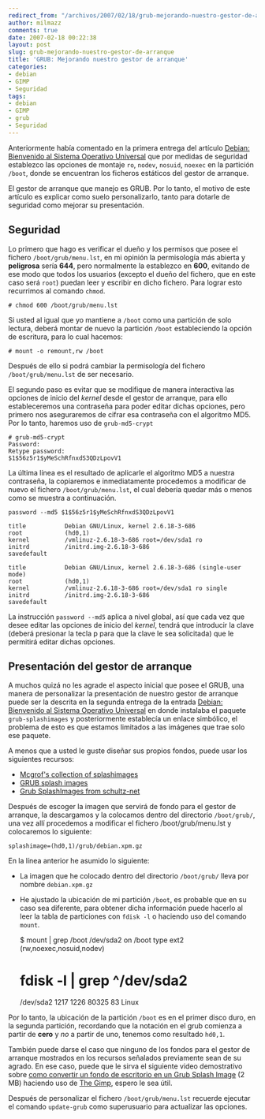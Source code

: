 ```yaml
---
redirect_from: "/archivos/2007/02/18/grub-mejorando-nuestro-gestor-de-arranque/"
author: milmazz
comments: true
date: 2007-02-18 00:22:38
layout: post
slug: grub-mejorando-nuestro-gestor-de-arranque
title: 'GRUB: Mejorando nuestro gestor de arranque'
categories:
- debian
- GIMP
- Seguridad
tags:
- debian
- GIMP
- grub
- Seguridad
---
```


Anteriormente había comentado en la primera entrega del artículo [Debian: Bienvenido al Sistema Operativo Universal](/article/2006/04/25/debian-bienvenido-al-sistema-operativo-universal-parte-i/) que por medidas de seguridad establezco las opciones de montaje `ro`, `nodev`, `nosuid`, `noexec` en la partición `/boot`, donde se encuentran los ficheros estáticos del gestor de arranque.

El gestor de arranque que manejo es GRUB. Por lo tanto, el motivo de este artículo es explicar como suelo personalizarlo, tanto para dotarle de seguridad como mejorar su presentación.

## Seguridad

Lo primero que hago es verificar el dueño y los permisos que posee el fichero `/boot/grub/menu.lst`, en mi opinión la permisología más abierta y **peligrosa** sería **644**, pero normalmente la establezco en **600**, evitando de ese modo que todos los usuarios (excepto el dueño del fichero, que en este caso será `root`) puedan leer y escribir en dicho fichero. Para lograr esto recurrimos al comando `chmod`.

    # chmod 600 /boot/grub/menu.lst

Si usted al igual que yo mantiene a `/boot` como una partición de solo lectura, deberá montar de nuevo la partición `/boot` estableciendo la opción de escritura, para lo cual hacemos:

    # mount -o remount,rw /boot

Después de ello si podrá cambiar la permisología del fichero `/boot/grub/menu.lst` de ser necesario.

El segundo paso es evitar que se modifique de manera interactiva las opciones de inicio del _kernel_ desde el gestor de arranque, para ello estableceremos una contraseña para poder editar dichas opciones, pero primero nos aseguraremos de cifrar esa contraseña con el algoritmo MD5. Por lo tanto, haremos uso de `grub-md5-crypt`

    # grub-md5-crypt
    Password:
    Retype password:
    $1$56z5r1$yMeSchRfnxdS3QDzLpovV1

La última línea es el resultado de aplicarle el algoritmo MD5 a nuestra contraseña, la copiaremos e inmediatamente procedemos a modificar de nuevo el fichero `/boot/grub/menu.lst`, el cual debería quedar más o menos como se muestra a continuación.

    password --md5 $1$56z5r1$yMeSchRfnxdS3QDzLpovV1

    title           Debian GNU/Linux, kernel 2.6.18-3-686
    root            (hd0,1)
    kernel          /vmlinuz-2.6.18-3-686 root=/dev/sda1 ro
    initrd          /initrd.img-2.6.18-3-686
    savedefault

    title           Debian GNU/Linux, kernel 2.6.18-3-686 (single-user mode)
    root            (hd0,1)
    kernel          /vmlinuz-2.6.18-3-686 root=/dev/sda1 ro single
    initrd          /initrd.img-2.6.18-3-686
    savedefault

La instrucción `password --md5` aplica a nivel global, así que cada vez que desee editar las opciones de inicio del _kernel_, tendrá que introducir la clave (deberá presionar la tecla p para que la clave le sea solicitada) que le permitirá editar dichas opciones.

## Presentación del gestor de arranque

A muchos quizá no les agrade el aspecto inicial que posee el GRUB, una manera de personalizar la presentación de nuestro gestor de arranque puede ser la descrita en la segunda entrega de la entrada [Debian: Bienvenido al Sistema Operativo Universal](/article/2006/05/02/debian-bienvenido-al-sistema-operativo-universal-parte-ii/) en donde instalaba el paquete `grub-splashimages` y posteriormente establecía un enlace simbólico, el problema de esto es que estamos limitados a las imágenes que trae solo ese paquete.

A menos que a usted le guste diseñar sus propios fondos, puede usar los siguientes recursos:

  * [Mcgrof's collection of splashimages](http://ruslug.rutgers.edu/~mcgrof/grub-images/images/)
  * [GRUB splash images](http://schragehome.de/splash/)
  * [Grub SplashImages from schultz-net](http://www.schultz-net.dk/grub.html)

Después de escoger la imagen que servirá de fondo para el gestor de arranque, la descargamos y la colocamos dentro del directorio `/boot/grub/`, una vez allí procedemos a modificar el fichero /boot/grub/menu.lst y colocaremos lo siguiente:

    splashimage=(hd0,1)/grub/debian.xpm.gz

En la línea anterior he asumido lo siguiente:

  * La imagen que he colocado dentro del directorio `/boot/grub/` lleva por nombre `debian.xpm.gz`
  * He ajustado la ubicación de mi partición `/boot`, es probable que en su caso sea diferente, para obtener dicha información puede hacerlo al leer la tabla de particiones con `fdisk -l` o haciendo uso del comando `mount`.

    $ mount | grep /boot
    /dev/sda2 on /boot type ext2 (rw,noexec,nosuid,nodev)
    # fdisk -l | grep ^/dev/sda2
    /dev/sda2            1217        1226       80325   83  Linux

Por lo tanto, la ubicación de la partición `/boot` es en el primer disco duro, en la segunda partición, recordando que la notación en el grub comienza a partir de **cero** y _no_ a partir de uno, tenemos como resultado `hd0,1`.

También puede darse el caso que ninguno de los fondos para el gestor de arranque mostrados en los recursos señalados previamente sean de su agrado. En ese caso, puede que le sirva el siguiente video demostrativo sobre [como convertir un fondo de escritorio en un Grub Splash Image](http://files.milmazz.com/grub-splashimages.ogg) (2 MB) haciendo uso de [The Gimp](http://www.gimp.org/), espero le sea útil.

Después de personalizar el fichero `/boot/grub/menu.lst` recuerde ejecutar el comando `update-grub` como superusuario para actualizar las opciones.
